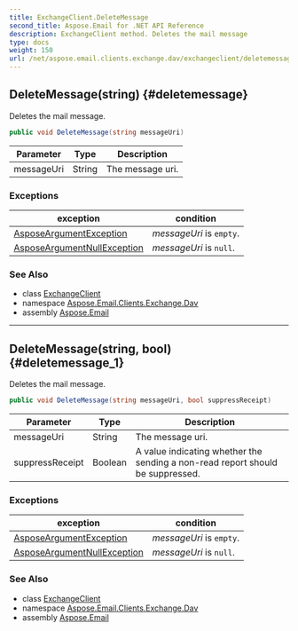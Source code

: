 ```yaml
---
title: ExchangeClient.DeleteMessage
second_title: Aspose.Email for .NET API Reference
description: ExchangeClient method. Deletes the mail message
type: docs
weight: 150
url: /net/aspose.email.clients.exchange.dav/exchangeclient/deletemessage/
---
```

## DeleteMessage(string) {#deletemessage}

Deletes the mail message.

```csharp
public void DeleteMessage(string messageUri)
```

| Parameter | Type | Description |
| --- | --- | --- |
| messageUri | String | The message uri. |

### Exceptions

| exception | condition |
| --- | --- |
| [AsposeArgumentException](../../../aspose.email/asposeargumentexception/) | *messageUri* is `empty`. |
| [AsposeArgumentNullException](../../../aspose.email/asposeargumentnullexception/) | *messageUri* is `null`. |

### See Also

* class [ExchangeClient](../)
* namespace [Aspose.Email.Clients.Exchange.Dav](../../exchangeclient/)
* assembly [Aspose.Email](../../../)

---

## DeleteMessage(string, bool) {#deletemessage_1}

Deletes the mail message.

```csharp
public void DeleteMessage(string messageUri, bool suppressReceipt)
```

| Parameter | Type | Description |
| --- | --- | --- |
| messageUri | String | The message uri. |
| suppressReceipt | Boolean | A value indicating whether the sending a non-read report should be suppressed. |

### Exceptions

| exception | condition |
| --- | --- |
| [AsposeArgumentException](../../../aspose.email/asposeargumentexception/) | *messageUri* is `empty`. |
| [AsposeArgumentNullException](../../../aspose.email/asposeargumentnullexception/) | *messageUri* is `null`. |

### See Also

* class [ExchangeClient](../)
* namespace [Aspose.Email.Clients.Exchange.Dav](../../exchangeclient/)
* assembly [Aspose.Email](../../../)


